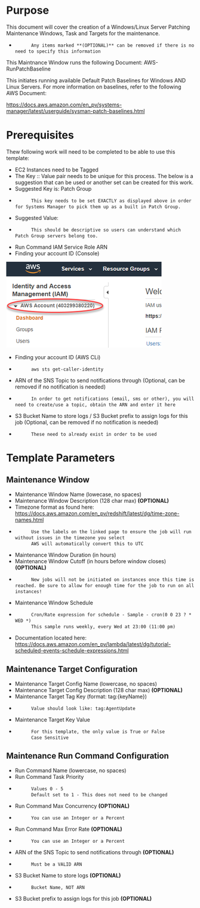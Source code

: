 # Purpose

This document will cover the creation of a Windows/Linux Server Patching Maintenance Windows, Task and Targets for the maintenance.

*           Any items marked **(OPTIONAL)** can be removed if there is no need to specify this information

This Maintnance Window runs the following Document: AWS-RunPatchBaseline

This initiates running available Default Patch Baselines for Windows AND Linux Servers. For more information on baselines, refer to the following AWS Document:

https://docs.aws.amazon.com/en_pv/systems-manager/latest/userguide/sysman-patch-baselines.html

# Prerequisites

Thew following work will need to be completed to be able to use this template:

* EC2 Instances need to be Tagged
* The Key :: Value pair needs to be unique for this process. The below is a suggestion that can be used or another set can be created for this work.
* Suggested Key is: Patch Group
*           This key needs to be set EXACTLY as displayed above in order for Systems Manager to pick them up as a built in Patch Group.
* Suggested Value:
*           This should be descriptive so users can understand which Patch Group servers belong too.
* Run Command IAM Service Role ARN
* Finding your account ID (Console)

![Console AccountId](/images/account-id-iam-console.png)

* Finding your account ID (AWS CLi)
*           aws sts get-caller-identity
* ARN of the SNS Topic to send notifications through (Optional, can be removed if no notification is needed)
*           In order to get notifications (email, sms or other), you will need to create/use a topic, obtain the ARN and enter it here
* S3 Bucket Name to store logs / S3 Bucket prefix to assign logs for this job (Optional, can be removed if no notification is needed)
*           These need to already exist in order to be used

# Template Parameters
## Maintenance Window

* Maintenance Window Name (lowecase, no spaces)
* Maintenance Window Description (128 char max) **(OPTIONAL)**
* Timezone format as found here: https://docs.aws.amazon.com/en_pv/redshift/latest/dg/time-zone-names.html
*           Use the labels on the linked page to ensure the job will run without issues in the timezone you select
            AWS will automatically convert this to UTC
* Maintenance Window Duration (in hours)
* Maintenance Window Cutoff (in hours before window closes) **(OPTIONAL)**
*           New jobs will not be initiated on instances once this time is reached. Be sure to allow for enough time for the job to run on all instances!
* Maintenance Window Schedule
*           Cron/Rate expression for schedule - Sample - cron(0 0 23 ? * WED *)
            This sample runs weekly, every Wed at 23:00 (11:00 pm)
* Documentation located here: https://docs.aws.amazon.com/en_pv/lambda/latest/dg/tutorial-scheduled-events-schedule-expressions.html

## Maintenance Target Configuration

* Maintenance Target Config Name (lowercase, no spaces)
* Maintenance Target Config Description (128 char max) **(OPTIONAL)**
* Maintenance Target Tag Key (format: tag:{keyName})
*           Value should look like: tag:AgentUpdate
* Maintenance Target Key Value
*           For this template, the only value is True or False
            Case Sensitive

## Maintenance Run Command Configuration

* Run Command Name (lowercase, no spaces)
* Run Command Task Priority
*           Values 0 - 5
            Default set to 1 - This does not need to be changed
* Run Command Max Concurrency **(OPTIONAL)**
*           You can use an Integer or a Percent
* Run Command Max Error Rate **(OPTIONAL)**
*           You can use an Integer or a Percent
* ARN of the SNS Topic to send notifications through **(OPTIONAL)**
*           Must be a VALID ARN
* S3 Bucket Name to store logs **(OPTIONAL)**
*           Bucket Name, NOT ARN
* S3 Bucket prefix to assign logs for this job **(OPTIONAL)**